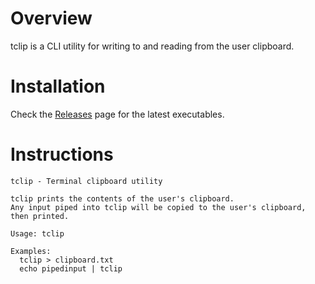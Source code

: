 # Overview

tclip is a CLI utility for writing to and reading from the user clipboard.

# Installation

Check the [Releases](https://github.com/shanedonburke/tclip/releases/latest) page for the latest executables.

# Instructions

```
tclip - Terminal clipboard utility

tclip prints the contents of the user's clipboard.
Any input piped into tclip will be copied to the user's clipboard, then printed.

Usage: tclip

Examples:
  tclip > clipboard.txt
  echo pipedinput | tclip
```
